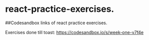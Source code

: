 
# react-practice-exercises.
##Codesandbox links of react practice exercises.

Exercises done till toast:
https://codesandbox.io/s/week-one-v7f4e
